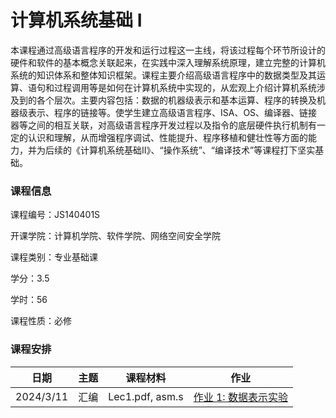 # 计算机系统基础 I

本课程通过高级语言程序的开发和运行过程这一主线，将该过程每个环节所设计的硬件和软件的基本概念关联起来，在实践中深入理解系统原理，建立完整的计算机系统的知识体系和整体知识框架。课程主要介绍高级语言程序中的数据类型及其运算、语句和过程调用等是如何在计算机系统中实现的，从宏观上介绍计算机系统涉及到的各个层次。主要内容包括：数据的机器级表示和基本运算、程序的转换及机器级表示、程序的链接等。使学生建立高级语言程序、ISA、OS、编译器、链接器等之间的相互关联，对高级语言程序开发过程以及指令的底层硬件执行机制有一定的认识和理解，从而增强程序调试、性能提升、程序移植和健壮性等方面的能力，并为后续的《计算机系统基础II》、“操作系统”、“编译技术”等课程打下坚实基础。

### 课程信息

课程编号：JS140401S

开课学院：计算机学院、软件学院、网络空间安全学院

课程类别：专业基础课

学分：3.5

学时：56

课程性质：必修

### 课程安排

| 日期 | 主题 | 课程材料 | 作业 |
| --- | ---- | ------ | ---- |
| 2024/3/11 | 汇编 | Lec1.pdf, asm.s | [作业 1: 数据表示实验](https://classroom.github.com/classrooms/162657242-njupt-ics-2024spring-1/assignments/ics-assignment-1) |